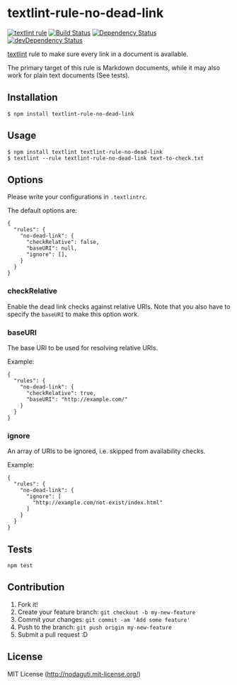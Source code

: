 # textlint-rule-no-dead-link

[![textlint rule](https://img.shields.io/badge/textlint-fixable-green.svg?style=social)](https://textlint.github.io/)
[![Build Status](https://travis-ci.org/nodaguti/textlint-rule-no-dead-link.svg?branch=master)](https://travis-ci.org/nodaguti/textlint-rule-no-dead-link)
[![Dependency Status](https://david-dm.org/nodaguti/textlint-rule-no-dead-link.svg)](https://david-dm.org/nodaguti/textlint-rule-no-dead-link)
[![devDependency Status](https://david-dm.org/nodaguti/textlint-rule-no-dead-link/dev-status.svg)](https://david-dm.org/nodaguti/textlint-rule-no-dead-link#info=devDependencies)

[textlint](https://github.com/textlint/textlint) rule
to make sure every link in a document is available.

The primary target of this rule is Markdown documents, while it may also work for plain text documents (See tests).

## Installation

```
$ npm install textlint-rule-no-dead-link
```

## Usage

```
$ npm install textlint textlint-rule-no-dead-link
$ textlint --rule textlint-rule-no-dead-link text-to-check.txt
```

## Options

Please write your configurations in `.textlintrc`.

The default options are:

```
{
  "rules": {
    "no-dead-link": {
      "checkRelative": false,
      "baseURI": null,
      "ignore": [],
    }
  }
}
```

### checkRelative

Enable the dead link checks against relative URIs.
Note that you also have to specify the `baseURI` to make this option work.

### baseURI

The base URI to be used for resolving relative URIs.

Example:

```
{
  "rules": {
    "no-dead-link": {
      "checkRelative": true,
      "baseURI": "http://example.com/"
    }
  }
}
```

### ignore

An array of URIs to be ignored, i.e. skipped from availability checks.

Example:

```
{
  "rules": {
    "no-dead-link": {
      "ignore": [
        "http://example.com/not-exist/index.html"
      ]
    }
  }
}
```

## Tests

```
npm test
```

## Contribution

1. Fork it!
2. Create your feature branch: `git checkout -b my-new-feature`
3. Commit your changes: `git commit -am 'Add some feature'`
4. Push to the branch: `git push origin my-new-feature`
5. Submit a pull request :D

## License

MIT License (http://nodaguti.mit-license.org/)

